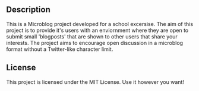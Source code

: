 ## Description

This is a Microblog project developed for a school excersise. The aim of this project is to provide it's users with an enviornment where they are open to submit small 'blogposts' that are shown to other users that share your interests. The project aims to encourage open discussion in a microblog format without a Twitter-like character limit.

## License

This project is licensed under the MIT License. Use it however you want!